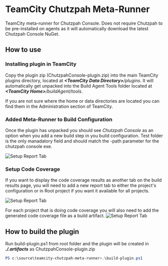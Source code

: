 # TeamCity Chutzpah Meta-Runner
TeamCity meta-runner for Chutzpah Console. Does not require Chutzpah to be pre-installed on agents as it will automatically download the latest 
Chutzpah Console NuGet.

## How to use

### Installing plugin in TeamCity
Copy the plugin zip (ChutzpahConsole-plugin.zip) into the main TeamCity plugins directory, located at _**\<TeamCity Data Directory>**/plugins_. 
It will automatically get unpacked into the Build Agent Tools folder located at _**\<TeamCity Home>**/buildAgent/tools_.

If you are not sure where the home or data directories are located you can find them in the Administration section of TeamCity.

### Added Meta-Runner to Build Configuration

Once the plugin has unpacked you should see _Chutzpah Console_ as an option when you add a new build step in you build configuration. Test folder is the only manadatory field 
and should match the -path parameter for the chutzpah console exe.

![Setup Report Tab](https://joncubed.github.io/teamcity-chutzpah-meta-runner/assests/teamcity-build-step.png)

### Setup Code Coverage
If you want to display the code coverage results as another tab on the build results page, you will need to add a new report tab to either the 
project's configuration or in Root project if you want it available for all projects.

![Setup Report Tab](https://joncubed.github.io/teamcity-chutzpah-meta-runner/assests/teamcity-report-tab.png)

For each project that is doing code coverage you will also need to add the generated code coverage file as a build artifact.
![Setup Report Tab](https://joncubed.github.io/teamcity-chutzpah-meta-runner/assests/teamcity-build-artifacts.png)

## How to build the plugin

Run build-plugin.ps1 from root folder and the plugin will be created in _**./.artifacts**_ as ChutzpahConsole-plugin.zip 
````PowerShell
PS c:\source\teamcity-chutzpah-meta-runner>.\build-plugin.ps1
````

